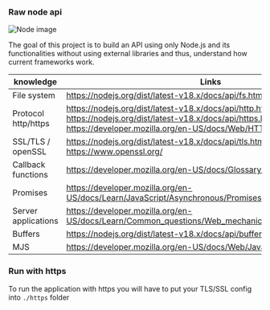 ### Raw node api

![Node image](https://portswigger.net/cms/images/b8/7e/72d4-article-210902-node-js-body-text.png)

The goal of this project is to build an API using only Node.js and its functionalities without using external libraries and thus, understand how current frameworks work.


|knowledge|Links|  
|---|---|
| File system | https://nodejs.org/dist/latest-v18.x/docs/api/fs.html |
| Protocol http/https| https://nodejs.org/dist/latest-v18.x/docs/api/http.html and https://nodejs.org/dist/latest-v18.x/docs/api/https.html  and https://developer.mozilla.org/en-US/docs/Web/HTTP|
| SSL/TLS / openSSL| https://nodejs.org/dist/latest-v18.x/docs/api/tls.html and https://www.openssl.org/
| Callback functions| https://developer.mozilla.org/en-US/docs/Glossary/Callback_function |
| Promises| https://developer.mozilla.org/en-US/docs/Learn/JavaScript/Asynchronous/Promises |
| Server applications| https://developer.mozilla.org/en-US/docs/Learn/Common_questions/Web_mechanics/What_is_a_web_server |
| Buffers| https://nodejs.org/dist/latest-v18.x/docs/api/buffer.html |
| MJS | https://developer.mozilla.org/en-US/docs/Web/JavaScript/Guide/Modules |

### Run with https
To run the application with https you will have to put your TLS/SSL config into `./https` folder